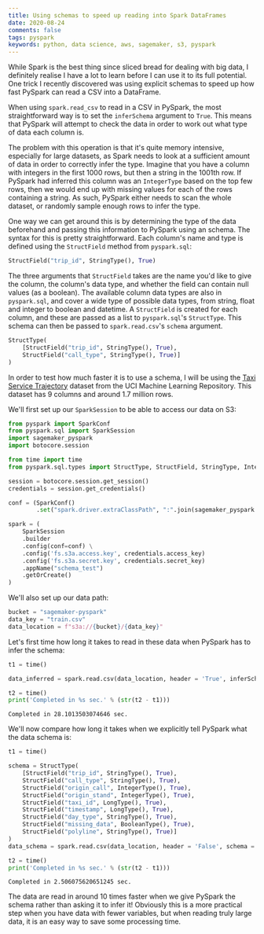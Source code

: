 ```yaml
---
title: Using schemas to speed up reading into Spark DataFrames  
date: 2020-08-24   
comments: false  
tags: pyspark  
keywords: python, data science, aws, sagemaker, s3, pyspark
---
```


While Spark is the best thing since sliced bread for dealing with big data, I definitely realise I have a lot to learn before I can use it to its full potential. One trick I recently discovered was using explicit schemas to speed up how fast PySpark can read a CSV into a DataFrame.

When using `spark.read_csv` to read in a CSV in PySpark, the most straightforward way is to set the `inferSchema` argument to `True`. This means that PySpark will attempt to check the data in order to work out what type of data each column is. 

The problem with this operation is that it's quite memory intensive, especially for large datasets, as Spark needs to look at a sufficient amount of data in order to correctly infer the type. Imagine that you have a column with integers in the first 1000 rows, but then a string in the 1001th row. If PySpark had inferred this column was an `IntegerType` based on the top few rows, then we would end up with missing values for each of the rows containing a string. As such, PySpark either needs to scan the whole dataset, or randomly sample enough rows to infer the type.

One way we can get around this is by determining the type of the data beforehand and passing this information to PySpark using an schema. The syntax for this is pretty straightforward. Each column's name and type is defined using the `StructField` method from `pyspark.sql`:


```python
StructField("trip_id", StringType(), True)
```

The three arguments that `StructField` takes are the name you'd like to give the column, the column's data type, and whether the field can contain null values (as a boolean). The available column data types are also in `pyspark.sql`, and cover a wide type of possible data types, from string, float and integer to boolean and datetime. A `StructField` is created for each column, and these are passed as a list to `pyspark.sql`'s `StructType`. This schema can then be passed to `spark.read.csv`'s `schema` argument.


```python
StructType(
    [StructField("trip_id", StringType(), True),
    StructField("call_type", StringType(), True)]
)
```

In order to test how much faster it is to use a schema, I will be using the [Taxi Service Trajectory](https://archive.ics.uci.edu/ml/datasets/Taxi+Service+Trajectory+-+Prediction+Challenge,+ECML+PKDD+2015) dataset from the UCI Machine Learning Repository. This dataset has 9 columns and around 1.7 million rows.

We'll first set up our `SparkSession` to be able to access our data on S3:


```python
from pyspark import SparkConf
from pyspark.sql import SparkSession
import sagemaker_pyspark
import botocore.session

from time import time
from pyspark.sql.types import StructType, StructField, StringType, IntegerType, LongType, BooleanType

session = botocore.session.get_session()
credentials = session.get_credentials()

conf = (SparkConf()
        .set("spark.driver.extraClassPath", ":".join(sagemaker_pyspark.classpath_jars())))

spark = (
    SparkSession
    .builder
    .config(conf=conf) \
    .config('fs.s3a.access.key', credentials.access_key)
    .config('fs.s3a.secret.key', credentials.secret_key)
    .appName("schema_test")
    .getOrCreate()
)
```

We'll also set up our data path:


```python
bucket = "sagemaker-pyspark"
data_key = "train.csv"
data_location = f"s3a://{bucket}/{data_key}"
```

Let's first time how long it takes to read in these data when PySpark has to infer the schema:


```python
t1 = time()

data_inferred = spark.read.csv(data_location, header = 'True', inferSchema = True)

t2 = time()
print('Completed in %s sec.' % (str(t2 - t1)))
```

    Completed in 28.1013503074646 sec.


We'll now compare how long it takes when we explicitly tell PySpark what the data schema is:


```python
t1 = time()

schema = StructType(
    [StructField("trip_id", StringType(), True),
    StructField("call_type", StringType(), True),
    StructField("origin_call", IntegerType(), True),
    StructField("origin_stand", IntegerType(), True),
    StructField("taxi_id", LongType(), True),
    StructField("timestamp", LongType(), True),
    StructField("day_type", StringType(), True),
    StructField("missing_data", BooleanType(), True),
    StructField("polyline", StringType(), True)]
)
data_schema = spark.read.csv(data_location, header = 'False', schema = schema)

t2 = time()
print('Completed in %s sec.' % (str(t2 - t1)))
```

    Completed in 2.506075620651245 sec.


The data are read in around 10 times faster when we give PySpark the schema rather than asking it to infer it! Obviously this is a more practical step when you have data with fewer variables, but when reading truly large data, it is an easy way to save some processing time.
